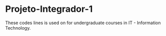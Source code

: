 # Projeto-Integrador-1
These codes lines is used on for undergraduate courses in IT - Information Technology.
